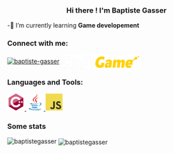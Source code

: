 <h3 align="center">Hi there ! I'm Baptiste Gasser</h3>  

-🌱 I’m currently learning **Game developement** 
 
<h3 align="left">Connect with me:</h3>  
<p align="left">
<a href="https://linkedin.com/in/baptiste-gasser" target="blank"><img align="center" src="https://raw.githubusercontent.com/rahuldkjain/github-profile-readme-generator/master/src/images/icons/Social/linked-in-alt.svg" alt="baptiste-gasser" height="30" width="40" /></a>  
<a href="https://www.codingame.com/profile/b43889a5a602897dc0293570e1ec24f04951792" target="blank"><img align="center" src="codingame.png" alt="baptisteg" height="30" width="180" /></a>  
</p>  
  
<h3 align="left">Languages and Tools:</h3>  
<p align="left"> <a href="https://www.w3schools.com/cpp/" target="_blank"> <img src="https://raw.githubusercontent.com/devicons/devicon/master/icons/cplusplus/cplusplus-original.svg" alt="cplusplus" width="40" height="40"/> </a> <a href="https://www.java.com" target="_blank"> <img src="https://raw.githubusercontent.com/devicons/devicon/master/icons/java/java-original.svg" alt="java" width="40" height="40"/> </a> <a href="https://developer.mozilla.org/en-US/docs/Web/JavaScript" target="_blank"> <img src="https://raw.githubusercontent.com/devicons/devicon/master/icons/javascript/javascript-original.svg" alt="javascript" width="40" height="40"/> </a> </p>  
 
 ### Some stats
<p><img align="left" src="https://github-readme-stats.vercel.app/api/top-langs?username=baptistegasser&show_icons=true&locale=en&layout=compact&theme=calm" alt="baptistegasser" /></p>
<p>&nbsp;<img align="center" src="https://github-readme-stats.vercel.app/api?username=baptistegasser&show_icons=true&locale=en&theme=calm" alt="baptistegasser" /></p>
